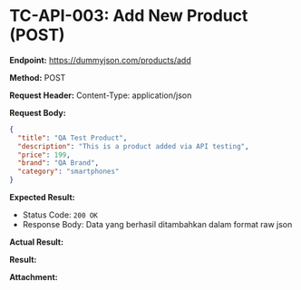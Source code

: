 # TC-API-003: Add New Product (POST)

**Endpoint:** https://dummyjson.com/products/add

**Method:** POST

**Request Header:** Content-Type: application/json

**Request Body:**

```json
{
  "title": "QA Test Product",
  "description": "This is a product added via API testing",
  "price": 199,
  "brand": "QA Brand",
  "category": "smartphones"
}

```

**Expected Result:**
- Status Code: `200 OK`
- Response Body: Data yang berhasil ditambahkan dalam format raw json

**Actual Result:**

**Result:**

**Attachment:**
